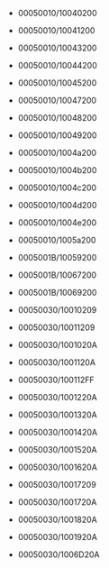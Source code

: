 - 00050010/10040200 
- 00050010/10041200 
- 00050010/10043200 
- 00050010/10044200 
- 00050010/10045200 
- 00050010/10047200 
- 00050010/10048200 
- 00050010/10049200 
- 00050010/1004a200 
- 00050010/1004b200 
- 00050010/1004c200 
- 00050010/1004d200 
- 00050010/1004e200 
- 00050010/1005a200 

- 0005001B/10059200 
- 0005001B/10067200 
- 0005001B/10069200 

- 00050030/10010209 
- 00050030/10011209 
- 00050030/1001020A 
- 00050030/1001120A 
- 00050030/100112FF 
- 00050030/1001220A 
- 00050030/1001320A 
- 00050030/1001420A 
- 00050030/1001520A 
- 00050030/1001620A 
- 00050030/10017209 
- 00050030/1001720A 
- 00050030/1001820A 
- 00050030/1001920A 
- 00050030/1006D20A 